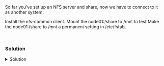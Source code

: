 So far you've set up an NFS server and share, now we have to connect to it as another system.

Install the nfs-common client.
Mount the node01:/share to /mnt to test
Make the node01:/share to /mnt a permanent setting in /etc/fstab.

<br>

### Solution
<details>
<summary>Solution</summary>
Install the nfs-common client

```plain
apt -y install nfs-common
```{{exec}}

Test the mount point to verify we can connect.

```plain
mount node01:/share /mnt
```{{exec}}

Let's examine the mount point in our system.

```plain
df -h /mnt
```{{exec}}

Let's verify we can write into this directory.

```plain
touch /mnt/test1
ls -l /mnt
```{{exec}}

Remove the mount point so we can mount it via /etc/fstab

```plain
umount -l /mnt
```{{exec}}

Edit /etc/fstab and add the line ``` node01:/share /mnt nfs defaults 0 0 ```

```plain
vi /etc/fstab
```{{exec}}

Now we use the /etc/fstab to ensure that the mount point correctly mounts on reboot. This is an old system administrator trick.

```plain
mount -a
```{{exec}}

If this works, the system is set up correctly. Let's check our mount point again.

```plain
df -h /mnt
```{{exec}}

Let's do one last write check to ensure everything is working correctly

```plain
touch /mnt/finalcheck
ls -l /mnt/finalcheck
```{{exec}}

If that's all worked, then the system is correctly set up.

</details>